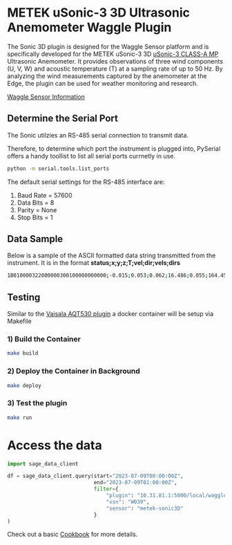 # METEK uSonic-3 3D Ultrasonic Anemometer Waggle Plugin
The Sonic 3D plugin is designed for the Waggle Sensor platform and is specifically developed for the METEK uSonic-3 3D [uSonic-3 CLASS-A MP](https://metek.de/product/usonic-3-class-a/) Ultrasonic Anemometer. It provides observations of three wind components (U, V, W) and acoustic temperature (T) at a sampling rate of up to 50 Hz. By analyzing the wind measurements captured by the anemometer at the Edge, the plugin can be used for weather monitoring and research.

[Waggle Sensor Information](https://github.com/waggle-sensor)

## Determine the Serial Port
The Sonic utilzies an RS-485 serial connection to transmit data.

Therefore, to determine which port the instrument is plugged into, PySerial offers a handy toollist to list all serial ports currnetly in use.
```bash
python -m serial.tools.list_ports
```

The default serial settings for the RS-485 interface are:
1. Baud Rate = 57600
1. Data Bits = 8
1. Parity = None
1. Stop Bits = 1

## Data Sample
Below is a sample of the ASCII formatted data string transmitted from the instrument. 
It is in the format **status;x;y;z;T;vel;dir;vels;dirs**
```bash
1B010000322000000300100000000000;-0.015;0.053;0.062;16.486;0.055;164.451;0.055;1
``` 


## Testing 

Similar to the [Vaisala AQT530 plugin](https://github.com/jrobrien91/waggle-aqt) a docker container will be setup via Makefile 

### 1) Build the Container
```bash
make build
```

### 2) Deploy the Container in Background
```bash
make deploy
```

### 3) Test the plugin
```bash
make run
``` 

# Access the data
```py
import sage_data_client

df = sage_data_client.query(start="2023-07-09T00:00:00Z",
                            end="2023-07-09T01:00:00Z", 
                            filter={
                                "plugin": "10.31.81.1:5000/local/waggle-sonic3d",
                                "vsn": "W039",
                                "sensor": "metek-sonic3D"
                            }
)

```

Check out a basic [Cookbook](https://github.com/sujanpal/instrument-cookbooks/blob/main/notebooks/METEK_Sonic3D_access.ipynb) for more details.
